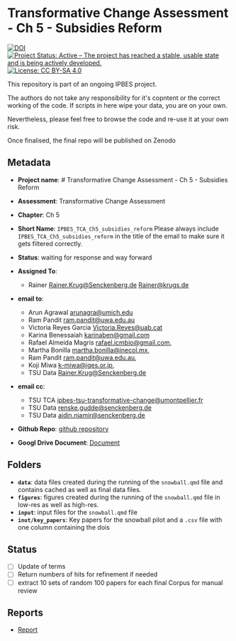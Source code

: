 # Transformative Change Assessment - Ch 5 - Subsidies Reform

[![DOI](https://zenodo.org/badge/DOI/99.9999/zenodo.9999999.svg)](https://doi.org/99.9999/zenodo.9999999)
[![Project Status: Active – The project has reached a stable, usable state and is being actively developed.](https://www.repostatus.org/badges/latest/active.svg)](https://www.repostatus.org/#active)
[![License: CC BY-SA 4.0](https://img.shields.io/badge/License-CC_BY--SA_4.0-lightgrey.svg)](https://creativecommons.org/licenses/by-sa/4.0/)

This repository is part of an ongoing IPBES project.

The authors do not take any responsibility for it's copntent or the correct working of the code. If scripts in here wipe your data, you are on your own.

Nevertheless, please feel free to browse the code and re-use it at your own risk.

Once finalised, the final repo will be published on Zenodo

## Metadata

- **Project name**: # Transformative Change Assessment - Ch 5 - Subsidies Reform
- **Assessment**: Transformative Change Assessment
- **Chapter**: Ch 5
- **Short Name**: `IPBES_TCA_Ch5_subsidies_reform`
  Please always include `IPBES_TCA_Ch5_subsidies_reform` in the title of the email to make sure it gets filtered correctly.
- **Status**: waiting for response and way forward

- **Assigned To**:
  - Rainer <Rainer.Krug@Senckenberg.de> <Rainer@krugs.de>

- **email to**:
 	- Arun Agrawal <arunagra@umich.edu>
 	- Ram Pandit <ram.pandit@uwa.edu.au>
 	- Victoria Reyes Garcia <Victoria.Reyes@uab.cat>
 	- Karina Benessaiah <karinaben@gmail.com>
  - Rafael Almeida Magris <rafael.icmbio@gmail.com>,
  - Martha Bonilla <martha.bonilla@inecol.mx>,
  - Ram Pandit <ram.pandit@uwa.edu.au>,
  - Koji Miwa <k-miwa@iges.or.jp>,
  - TSU Data <Rainer.Krug@Senckenberg.de>

- **email cc**:
  - TSU TCA <ipbes-tsu-transformative-change@umontpellier.fr>
  - TSU Data <renske.gudde@senckenberg.de>
  - TSU Data <aidin.niamir@senckenberg.de>

- **Github Repo**: [github repository]()
- **Googl Drive Document**: [Document](https://docs.google.com/document/d/1_FmxYVhpv2Bu2Gbbxb7cWc49f3soFvc64Qau_x2RAqI/edit)

## Folders

- **`data`**: data files created during the running of the `snowball.qmd` file and contains cached as well as final data files.
- **`figures`**: figures created during the running of the `snowball.qmd` file in low-res as well as high-res.
- **`input`**: input files for the `snowball.qmd` file
- **`inut/key_papers`**: Key papers for the snowball pilot and a `.csv` file with one column containing the dois

## Status

- [ ] Update of terms
- [ ] Return numbers of hits for refinement if needed
- [ ] extract 10 sets of random 100 papers for each final Corpus for manual review

## Reports

- [Report](Report.html)
